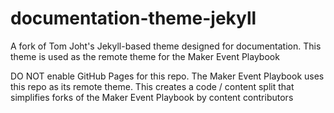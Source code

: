 # documentation-theme-jekyll
A fork of Tom Joht's Jekyll-based theme designed for documentation. This theme is used as the remote theme for the Maker Event Playbook

DO NOT enable GitHub Pages for this repo.
The Maker Event Playbook uses this repo as its remote theme. This creates a code / content split that simplifies forks of the Maker Event Playbook by content contributors

